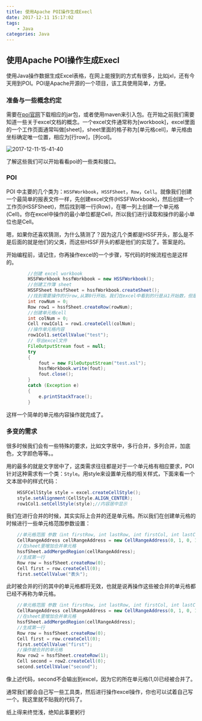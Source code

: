 ```yaml
---
title: 使用Apache POI操作生成Execl
date: 2017-12-11 15:17:02
tags:
	- Java
categories: Java
---
```


## 使用Apache POI操作生成Execl

使用Java操作数据生成Excel表格，在网上能搜到的方式有很多，比如jxl，还有今天用到POI。POI是Apache开源的一个项目，该工具使用简单，方便。

### 准备与一些概念约定

需要在[poi官网](http://poi.apache.org/)下载相应的jar包，或者使用maven来引入包。在开始之前我们需要知道一些关于excel文档的概念。一个excel文件通常称为[workbook]，excel里面的一个工作页面通常叫做[sheet]，sheet里面的格子称为[单元格cell]，单元格由坐标确定唯一位置，相应为[行row]，[列col]。

![2017-12-11-15-41-40](/images/qiniu/2017-12-11-15-41-40.png)

了解这些我们可以开始看看poi的一些类和接口。
<!--more-->
### POI

POI 中主要的几个类为：`HSSFWorkbook`，`HSSFSheet`，`Row`，`Cell`。就像我们创建一个最简单的报表文件一样，先创建excel文件(HSSFWorkbook)，然后创建一个工作页(HSSFSheet)，然后找到哪一行(Row)，在哪一列上创建一个单元格(Cell)。你在excel中操作的最小单位都是Cell，所以我们进行读取和操作的最小单位也是Cell。

嗯，如果你还喜欢猜测，为什么猜测了？因为这几个类都是HSSF开头，那么是不是后面的就是他们的父类，而这些HSSF开头的都是他们的实现了。答案是的。<!--你没猜错，就是具体的实现类，我们为啥用实现来操作，而不是面向接口编程，建议在正式实现的时候用面向接口编程。而我这里就不那么严格了。-->

开始编程前，请记住，你再操作excel的一个步骤，写代码的时候流程也是这样的。

```java
        //创建 excel workbook
        HSSFWorkbook hssfWorkbook = new HSSFWorkbook();
        //创建工作簿 sheet
        HSSFSheet hssfSheet = hssfWorkbook.createSheet();
        //找到需要操作的行row,从第0行开始。我们在excel中看到的行是从1开始数，但是在poi中是从0开始。
        int rowNum = 0;
        Row row1 = hssfSheet.createRow(rowNum);
        //创建单元格cell
        int colNum = 0;
        Cell row1Col1 = row1.createCell(colNum);
        //操作单元格内容
        row1Col1.setCellValue("test");
        // 导出excel文件
        FileOutputStream fout = null;
        try
        {
            fout = new FileOutputStream("test.xsl");
            hssfWorkbook.write(fout);
            fout.close();
        }
        catch (Exception e)
        {
            e.printStackTrace();
        }
```

这样一个简单的单元格内容操作就完成了。

### 多变的需求

很多时候我们会有一些特殊的要求，比如文字居中，多行合并，多列合并，加底色，文字颜色等等。。

用的最多的就是文字居中了，这类需求往往都是对于一个单元格有相应要求，POI针对这种需求有一个类：`Style`。用style来设置单元格的相关样式，下面来看一个文本居中的样式代码：

```java
    HSSFCellStyle style = excel.createCellStyle();
    style.setAlignment(CellStyle.ALIGN_CENTER);
    row1Col1.setCellStyle(style);//内容居中显示
```

我们在进行合并的时候，其实实际上合并的还是单元格。所以我们在创建单元格的时候进行一些单元格范围参数设置：

```java
    //单元格范围 参数（int firstRow, int lastRow, int firstCol, int lastCol)
    CellRangeAddress cellRangeAddress = new CellRangeAddress(0, 1, 0, 1);
    //在sheet里增加合并单元格
    hssfSheet.addMergedRegion(cellRangeAddress);
    //生成第一行
    Row row = hssfSheet.createRow(0);
    Cell first = row.createCell(0);
    first.setCellValue("表头");
```

此时被合并的行的其中的单元格都将无效，也就是说再操作这些被合并的单元格都已经不再称为单元格。

```java
    //单元格范围 参数（int firstRow, int lastRow, int firstCol, int lastCol)
    CellRangeAddress cellRangeAddress = new CellRangeAddress(0, 1, 0, 1);
    //在sheet里增加合并单元格
    hssfSheet.addMergedRegion(cellRangeAddress);
    //生成第一行
    Row row = hssfSheet.createRow(0);
    Cell first = row.createCell(0);
    first.setCellValue("first");
    //操作被合并的单元格
    Row row2 = hssfSheet.createRow(1);
    Cell second = row2.createCell(0);
    second.setCellValue("second");
```

像上述代码，second不会输出到excel，因为它的所在单元格(1,0)已经被合并了。

通常我们都会自己写一些工具类，然后进行操作excel操作，你也可以试着自己写一个。我这里就不贴我的代码了。

纸上得来终觉浅，绝知此事要躬行



